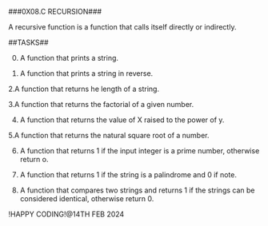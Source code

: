 ###0X08.C RECURSION###

A recursive function is a function that calls itself directly or indirectly.

##TASKS##

0. A function that prints a string.

1. A function that prints a string in reverse.

2.A function that returns he length of a string.

3.A function that returns the factorial of a given number.

4. A function that returns the value of X raised to the power of y.

5.A function that returns the natural square root of a number.

6. A function that returns 1 if the input integer is a prime number, otherwise return o.

7. A function that returns 1 if the string is a palindrome and 0 if note.

8. A function that compares two strings and returns 1 if the strings can be considered identical, otherwise return 0.

!HAPPY CODING!@14TH FEB 2024